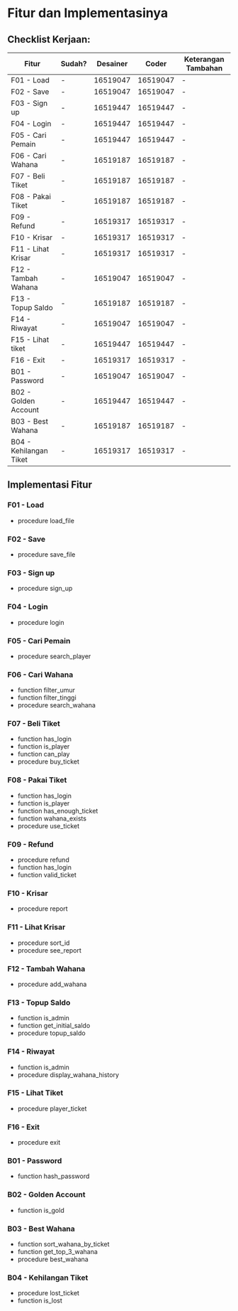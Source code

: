 # Fitur dan Implementasinya
## Checklist Kerjaan:
| Fitur | Sudah? | Desainer | Coder | Keterangan Tambahan |
|-------|--------|----------|-------|---------------------|
| F01 - Load | - | 16519047 | 16519047 | - |
| F02 - Save | - | 16519047 | 16519047 | - |
| F03 - Sign up | - | 16519447 | 16519447 | - |
| F04 - Login | - | 16519447 | 16519447 | - |
| F05 - Cari Pemain | - | 16519447 | 16519447 | - |
| F06 - Cari Wahana | - | 16519187 | 16519187 | - |
| F07 - Beli Tiket | - | 16519187 | 16519187 | - |
| F08 - Pakai Tiket | - | 16519187 | 16519187 | - |
| F09 - Refund | - | 16519317 | 16519317 | - |
| F10 - Krisar | - | 16519317 | 16519317 | - |
| F11 - Lihat Krisar | - | 16519317 | 16519317 | - |
| F12 - Tambah Wahana | - | 16519047 | 16519047 | - |
| F13 - Topup Saldo | - |16519187 | 16519187| - |
| F14 - Riwayat | - | 16519047| 16519047 | - |
| F15 - Lihat tiket | - | 16519447 | 16519447 | - |
| F16 - Exit | - | 16519317 | 16519317 | - |
| B01 - Password | - | 16519047 | 16519047 | - |
| B02 - Golden Account | - | 16519447 | 16519447 | - |
| B03 - Best Wahana | - | 16519187 | 16519187 | - |
| B04 - Kehilangan Tiket | - | 16519317 | 16519317 | - |

## Implementasi Fitur
### F01 - Load
- procedure load_file
### F02 - Save
- procedure save_file
### F03 - Sign up
- procedure sign_up
### F04 - Login
- procedure login
### F05 - Cari Pemain
- procedure search_player
### F06 - Cari Wahana
- function filter_umur
- function filter_tinggi
- procedure search_wahana
### F07 - Beli Tiket
- function has_login
- function is_player
- function can_play
- procedure buy_ticket
### F08 - Pakai Tiket
- function has_login
- function is_player
- function has_enough_ticket
- function wahana_exists
- procedure use_ticket
### F09 - Refund
- procedure refund
- function has_login
- function valid_ticket
### F10 - Krisar
- procedure report
### F11 - Lihat Krisar
- procedure sort_id
- procedure see_report
### F12 - Tambah Wahana
- procedure add_wahana
### F13 - Topup Saldo
- function is_admin
- function get_initial_saldo
- procedure topup_saldo
### F14 - Riwayat
- function is_admin
- procedure display_wahana_history
### F15 - Lihat Tiket
- procedure player_ticket
### F16 - Exit
- procedure exit
### B01 - Password
- function hash_password
### B02 - Golden Account
- function is_gold
### B03 - Best Wahana
- function sort_wahana_by_ticket
- function get_top_3_wahana
- procedure best_wahana
### B04 - Kehilangan Tiket
- procedure lost_ticket
- function is_lost